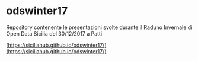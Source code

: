 # odswinter17

Repository contenente le presentazioni svolte durante il Raduno Invernale di Open Data Sicilia del 30/12/2017 a Patti

[https://siciliahub.github.io/odswinter17/](https://siciliahub.github.io/odswinter17/)
